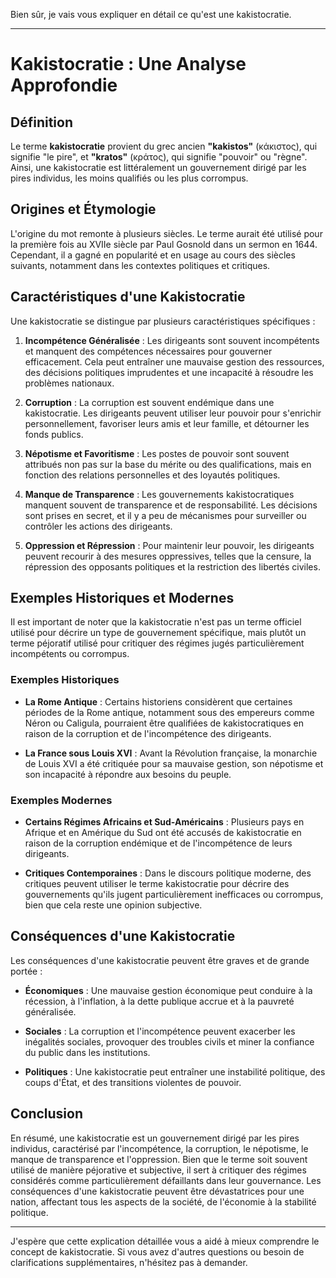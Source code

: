 Bien sûr, je vais vous expliquer en détail ce qu'est une kakistocratie.

---

# Kakistocratie : Une Analyse Approfondie

## Définition

Le terme **kakistocratie** provient du grec ancien **"kakistos"** (κάκιστος), qui signifie "le pire", et **"kratos"** (κράτος), qui signifie "pouvoir" ou "règne". Ainsi, une kakistocratie est littéralement un gouvernement dirigé par les pires individus, les moins qualifiés ou les plus corrompus.

## Origines et Étymologie

L'origine du mot remonte à plusieurs siècles. Le terme aurait été utilisé pour la première fois au XVIIe siècle par Paul Gosnold dans un sermon en 1644. Cependant, il a gagné en popularité et en usage au cours des siècles suivants, notamment dans les contextes politiques et critiques.

## Caractéristiques d'une Kakistocratie

Une kakistocratie se distingue par plusieurs caractéristiques spécifiques :

1. **Incompétence Généralisée** : Les dirigeants sont souvent incompétents et manquent des compétences nécessaires pour gouverner efficacement. Cela peut entraîner une mauvaise gestion des ressources, des décisions politiques imprudentes et une incapacité à résoudre les problèmes nationaux.

2. **Corruption** : La corruption est souvent endémique dans une kakistocratie. Les dirigeants peuvent utiliser leur pouvoir pour s'enrichir personnellement, favoriser leurs amis et leur famille, et détourner les fonds publics.

3. **Népotisme et Favoritisme** : Les postes de pouvoir sont souvent attribués non pas sur la base du mérite ou des qualifications, mais en fonction des relations personnelles et des loyautés politiques.

4. **Manque de Transparence** : Les gouvernements kakistocratiques manquent souvent de transparence et de responsabilité. Les décisions sont prises en secret, et il y a peu de mécanismes pour surveiller ou contrôler les actions des dirigeants.

5. **Oppression et Répression** : Pour maintenir leur pouvoir, les dirigeants peuvent recourir à des mesures oppressives, telles que la censure, la répression des opposants politiques et la restriction des libertés civiles.

## Exemples Historiques et Modernes

Il est important de noter que la kakistocratie n'est pas un terme officiel utilisé pour décrire un type de gouvernement spécifique, mais plutôt un terme péjoratif utilisé pour critiquer des régimes jugés particulièrement incompétents ou corrompus.

### Exemples Historiques

- **La Rome Antique** : Certains historiens considèrent que certaines périodes de la Rome antique, notamment sous des empereurs comme Néron ou Caligula, pourraient être qualifiées de kakistocratiques en raison de la corruption et de l'incompétence des dirigeants.

- **La France sous Louis XVI** : Avant la Révolution française, la monarchie de Louis XVI a été critiquée pour sa mauvaise gestion, son népotisme et son incapacité à répondre aux besoins du peuple.

### Exemples Modernes

- **Certains Régimes Africains et Sud-Américains** : Plusieurs pays en Afrique et en Amérique du Sud ont été accusés de kakistocratie en raison de la corruption endémique et de l'incompétence de leurs dirigeants.

- **Critiques Contemporaines** : Dans le discours politique moderne, des critiques peuvent utiliser le terme kakistocratie pour décrire des gouvernements qu'ils jugent particulièrement inefficaces ou corrompus, bien que cela reste une opinion subjective.

## Conséquences d'une Kakistocratie

Les conséquences d'une kakistocratie peuvent être graves et de grande portée :

- **Économiques** : Une mauvaise gestion économique peut conduire à la récession, à l'inflation, à la dette publique accrue et à la pauvreté généralisée.

- **Sociales** : La corruption et l'incompétence peuvent exacerber les inégalités sociales, provoquer des troubles civils et miner la confiance du public dans les institutions.

- **Politiques** : Une kakistocratie peut entraîner une instabilité politique, des coups d'État, et des transitions violentes de pouvoir.

## Conclusion

En résumé, une kakistocratie est un gouvernement dirigé par les pires individus, caractérisé par l'incompétence, la corruption, le népotisme, le manque de transparence et l'oppression. Bien que le terme soit souvent utilisé de manière péjorative et subjective, il sert à critiquer des régimes considérés comme particulièrement défaillants dans leur gouvernance. Les conséquences d'une kakistocratie peuvent être dévastatrices pour une nation, affectant tous les aspects de la société, de l'économie à la stabilité politique.

---

J'espère que cette explication détaillée vous a aidé à mieux comprendre le concept de kakistocratie. Si vous avez d'autres questions ou besoin de clarifications supplémentaires, n'hésitez pas à demander.